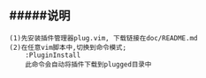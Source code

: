 #####说明
---
	(1)先安装插件管理器plug.vim, 下载链接在doc/README.md
	(2)在任意vim脚本中,切换到命令模式;
		:PluginInstall
		此命令会自动将插件下载到plugged目录中